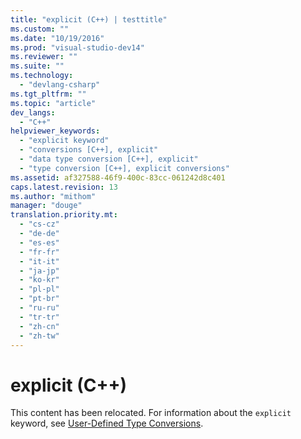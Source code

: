 ```yaml
---
title: "explicit (C++) | testtitle"
ms.custom: ""
ms.date: "10/19/2016"
ms.prod: "visual-studio-dev14"
ms.reviewer: ""
ms.suite: ""
ms.technology: 
  - "devlang-csharp"
ms.tgt_pltfrm: ""
ms.topic: "article"
dev_langs: 
  - "C++"
helpviewer_keywords: 
  - "explicit keyword"
  - "conversions [C++], explicit"
  - "data type conversion [C++], explicit"
  - "type conversion [C++], explicit conversions"
ms.assetid: af327588-46f9-400c-83cc-061242d8c401
caps.latest.revision: 13
ms.author: "mithom"
manager: "douge"
translation.priority.mt: 
  - "cs-cz"
  - "de-de"
  - "es-es"
  - "fr-fr"
  - "it-it"
  - "ja-jp"
  - "ko-kr"
  - "pl-pl"
  - "pt-br"
  - "ru-ru"
  - "tr-tr"
  - "zh-cn"
  - "zh-tw"
---
```

# explicit (C++)
This content has been relocated. For information about the `explicit` keyword, see [User-Defined Type Conversions](../Topic/User-Defined%20Type%20Conversions%20\(C++\).md).